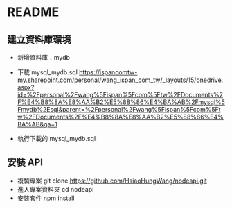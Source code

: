 # README
## 建立資料庫環境
* 新增資料庫：mydb 
* 下載 mysql_mydb.sql
 https://ispancomtw-my.sharepoint.com/personal/wang_ispan_com_tw/_layouts/15/onedrive.aspx?id=%2Fpersonal%2Fwang%5Fispan%5Fcom%5Ftw%2FDocuments%2F%E4%B8%8A%E8%AA%B2%E5%88%86%E4%BA%AB%2Fmysql%5Fmydb%2Esql&parent=%2Fpersonal%2Fwang%5Fispan%5Fcom%5Ftw%2FDocuments%2F%E4%B8%8A%E8%AA%B2%E5%88%86%E4%BA%AB&ga=1

* 執行下載的 mysql_mydb.sql

## 安裝 API
* 複製專案 git clone https://github.com/HsiaoHungWang/nodeapi.git
* 進入專案資料夾 cd nodeapi
* 安裝套件 npm install